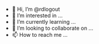 - 👋 Hi, I’m @rdlogout
- 👀 I’m interested in ...
- 🌱 I’m currently learning ...
- 💞️ I’m looking to collaborate on ...
- 📫 How to reach me ...

<!---
rdlogout/rdlogout is a ✨ special ✨ repository because its `README.md` (this file) appears on your GitHub profile.
You can click the Preview link to take a look at your changes.
--->

